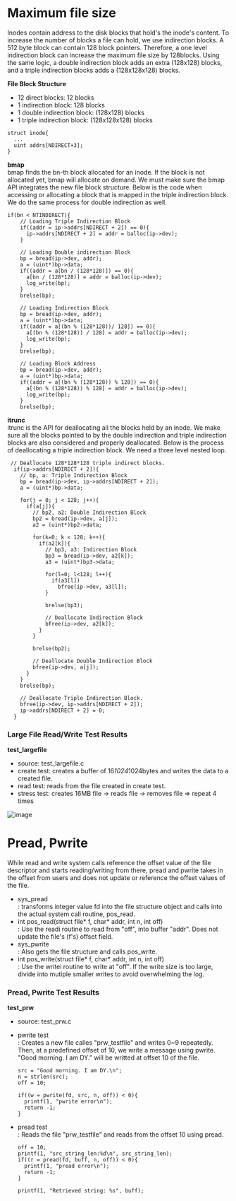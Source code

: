 # Maximum file size
Inodes contain address to the disk blocks that hold's the inode's content. To increase the number of blocks a file can hold, we use indirection blocks. 
A 512 byte block can contain 128 block pointers. Therefore, a one level indirection block can increase the maximum file size by 128blocks. Using the same logic, a double indirection block adds an extra (128x128) blocks, and a triple indirection blocks adds a (128x128x128) blocks. 

**File Block Structure**
- 12 direct blocks: 12 blocks
- 1 indirection block: 128 blocks
- 1 double indirection block: (128x128) blocks
- 1 triple indirection block: (128x128x128) blocks

```
struct inode{
  ...
  uint addrs[NDIRECT+3];
}
```

**bmap**  
bmap finds the bn-th block allocated for an inode. If the block is not allocated yet, bmap will allocate on demand. We must make sure the bmap API integrates the new file block structure. Below is the code when accessing or allocating a block that is mapped in the triple indirection block. We do the same process for double indirection as well. 

```
if(bn < NTINDIRECT){
    // Loading Triple Indirection Block
    if((addr = ip->addrs[NDIRECT + 2]) == 0){
      ip->addrs[NDIRECT + 2] = addr = balloc(ip->dev);
    }

    // Loading Double indirection Block
    bp = bread(ip->dev, addr);
    a = (uint*)bp->data;
    if((addr = a[bn / (128*128)]) == 0){
      a[bn / (128*128)] = addr = balloc(ip->dev);
      log_write(bp);
    }
    brelse(bp);

    // Loading Indirection Block
    bp = bread(ip->dev, addr);
    a = (uint*)bp->data;
    if((addr = a[(bn % (128*128))/ 128]) == 0){
      a[(bn % (128*128)) / 128] = addr = balloc(ip->dev);
      log_write(bp);
    }
    brelse(bp);

    // Loading Block Address
    bp = bread(ip->dev, addr);
    a = (uint*)bp->data;
    if((addr = a[(bn % (128*128)) % 128]) == 0){
      a[(bn % (128*128)) % 128] = addr = balloc(ip->dev);
      log_write(bp);
    }
    brelse(bp);
```

**itrunc**  
itrunc is the API for deallocating all the blocks held by an inode. We make sure all the blocks pointed to by the double indirection and triple indirection blocks are also considered and properly deallocated. Below is the process of deallocating a triple indirection block. We need a three level nested loop.

```
 // Deallocate 128*128*128 triple indirect blocks.
  if(ip->addrs[NDIRECT + 2]){
    // bp, a: Triple Indirection Block
    bp = bread(ip->dev, ip->addrs[NDIRECT + 2]);
    a = (uint*)bp->data;

    for(j = 0; j < 128; j++){
      if(a[j]){
        // bp2, a2: Double Indirection Block
        bp2 = bread(ip->dev, a[j]);
        a2 = (uint*)bp2->data;
  
        for(k=0; k < 128; k++){
          if(a2[k]){
            // bp3, a3: Indirection Block
            bp3 = bread(ip->dev, a2[k]);
            a3 = (uint*)bp3->data;
            
            for(l=0; l<128; l++){
              if(a3[l])
                bfree(ip->dev, a3[l]);
            }

            brelse(bp3);

            // Deallocate Indirection Block
            bfree(ip->dev, a2[k]);
          }
        }

        brelse(bp2);

        // Deallocate Double Indirection Block
        bfree(ip->dev, a[j]);
      }
    }
    brelse(bp);

    // Deallocate Triple Indirection Block.
    bfree(ip->dev, ip->addrs[NDIRECT + 2]);
    ip->addrs[NDIRECT + 2] = 0;
  }
```

### Large File Read/Write Test Results
**test_largefile**
- source: test_largefile.c
- create test: creates a buffer of 16*1024*1024bytes and writes the data to a created file. 
- read test: reads from the file created in create test. 
- stress test: creates 16MB file -> reads file -> removes file => repeat 4 times

![image](uploads/thread/image7.png)

# Pread, Pwrite
While read and write system calls reference the offset value of the file descriptor and starts reading/writing from there, pread and pwrite takes in the offset from users and does not update or reference the offset values of the file. 
- sys_pread  
  : transforms integer value fd into the file structure object and calls into the actual system call routine, pos_read.
- int pos_read(struct file* f, char* addr, int n, int off)  
  : Use the readi routine to read from "off", into buffer "addr". Does not update the file's (f's) offset field.
- sys_pwrite  
  : Also gets the file structure and calls pos_write.
- int pos_write(struct file* f, char* addr, int n, int off)  
  : Use the writei routine to write at "off". If the write size is too large, divide into mutiple smaller writes to avoid overwhelming the log. 

### Pread, Pwrite Test Results
**test_prw**
- source: test_prw.c
- pwrite test  
  : Creates a new file calles "prw_testfile" and writes 0~9 repeatedly. Then, at a predefined offset of 10, we write a message using pwrite. "Good morning. I am DY." will be writted at offset 10 of the file.
  ```
  src = "Good morning. I am DY.\n";
  n = strlen(src);
  off = 10;
  
  if((w = pwrite(fd, src, n, off)) < 0){
    printf(1, "pwrite error\n");
    return -1;
  }
  ```
- pread test  
  : Reads the file "prw_testfile" and reads from the offset 10 using pread. 

  ```
  off = 10;
  printf(1, "src_string_len:%d\n", src_string_len);
  if((r = pread(fd, buff, n, off)) < 0){
    printf(1, "pread error\n");
    return -1;
  }

  printf(1, "Retrieved string: %s", buff);
  ```
